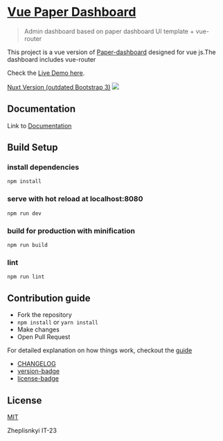 # [Vue Paper Dashboard](https://cristijora.github.io/vue-paper-dashboard/)

> Admin dashboard based on paper dashboard UI template + vue-router

This project is a vue version of [Paper-dashboard](https://www.creative-tim.com/product/paper-dashboard)
designed for vue js.The dashboard includes vue-router

Check the [Live Demo here](https://cristijora.github.io/vue-paper-dashboard).

[Nuxt Version (outdated Bootstrap 3)](https://github.com/cristijora/vue-paper-dashboard-nuxt)
![](http://i.imgur.com/3iC1hOs.gif)

## Documentation

Link to [Documentation](http://vuejs.creative-tim.com/vue-paper-dashboard/documentation/)

## Build Setup

### install dependencies

```
npm install
```

### serve with hot reload at localhost:8080

```
npm run dev
```

### build for production with minification

```
npm run build
```

### lint

```
npm run lint
```

## Contribution guide

- Fork the repository
- `npm install` or `yarn install`
- Make changes
- Open Pull Request

For detailed explanation on how things work, checkout the [guide](https://github.com/vuejs/vue-cli/blob/dev/docs/README.md)

- [CHANGELOG](./CHANGELOG.md)
- [version-badge](https://img.shields.io/badge/version-1.0.1-blue.svg)
- [license-badge](https://img.shields.io/badge/license-MIT-blue.svg)

## License

[MIT](https://github.com/creativetimofficial/vue-paper-dashboard/blob/master/LICENSE.md)

Zheplisnkyi IT-23
